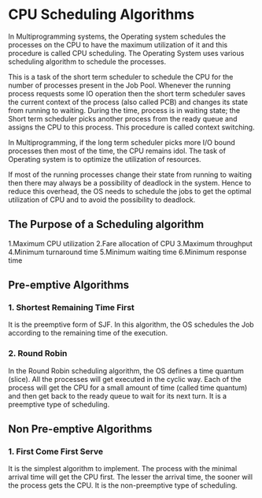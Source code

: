 # CPU Scheduling Algorithms

In Multiprogramming systems, the Operating system schedules the processes on the CPU to have the maximum utilization of it and this procedure is called CPU scheduling. The Operating System uses various scheduling algorithm to schedule the processes.

This is a task of the short term scheduler to schedule the CPU for the number of processes present in the Job Pool. Whenever the running process requests some IO operation then the short term scheduler saves the current context of the process (also called PCB) and changes its state from running to waiting. During the time, process is in waiting state; the Short term scheduler picks another process from the ready queue and assigns the CPU to this process. This procedure is called context switching.

In Multiprogramming, if the long term scheduler picks more I/O bound processes then most of the time, the CPU remains idol. The task of Operating system is to optimize the utilization of resources.

If most of the running processes change their state from running to waiting then there may always be a possibility of deadlock in the system. Hence to reduce this overhead, the OS needs to schedule the jobs to get the optimal utilization of CPU and to avoid the possibility to deadlock.

## The Purpose of a Scheduling algorithm
1.Maximum CPU utilization
2.Fare allocation of CPU
3.Maximum throughput
4.Minimum turnaround time
5.Minimum waiting time
6.Minimum response time

## Pre-emptive Algorithms 
### 1. Shortest Remaining Time First
It is the preemptive form of SJF. In this algorithm, the OS schedules the Job according to the remaining time of the execution.

### 2. Round Robin 
In the Round Robin scheduling algorithm, the OS defines a time quantum (slice). All the processes will get executed in the cyclic way. Each of the process will get the CPU for a small amount of time (called time quantum) and then get back to the ready queue to wait for its next turn. It is a preemptive type of scheduling.

## Non Pre-emptive Algorithms
### 1. First Come First Serve
It is the simplest algorithm to implement. The process with the minimal arrival time will get the CPU first. The lesser the arrival time, the sooner will the process gets the CPU. It is the non-preemptive type of scheduling.
